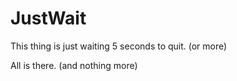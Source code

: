 # JustWait
This thing is just waiting 5 seconds to quit. (or more) 

All is there. (and nothing more)
